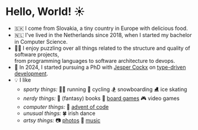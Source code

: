 # Hello, World! ☀️

* 🇸🇰 I come from Slovakia, a tiny country in Europe with delicious food.
* 🇳🇱 I've lived in the Netherlands since 2018, when I started my bachelor in Computer Science.
* 👩‍💻 I enjoy puzzling over all things related to the structure and quality of software projects, <br> from programming languages to software architecture to devops.
* 🧬 In 2024, I started pursuing a PhD with [Jesper Cockx](https://jesper.sikanda.be/) on [type-driven development](https://sarajuhosova.com#research).
* 💡 I like
  * *sporty things:*
      🏃‍♀️ running 
      🚴 cycling 
      🏂 snowboarding 
      ⛸️ ice skating
  * *nerdy things:*
      🧙 (fantasy) books
      🎲 [board games](https://boardgamegeek.com/collection/user/sarantja?sort=rank&sortdir=asc&rankobjecttype=subtype&rankobjectid=1&columns=title%7Cthumbnail%7Crank%7Crating%7Cbggrating%7Ccomment%7Ccommands&geekranks=Board%20Game%20Rank&objecttype=thing&ff=1&subtype=boardgame)
      🎮 video games
  * *computer things:* 
      🎅 [advent of code](https://github.com/sarajuhosova/aoc)
  * *unusual things:*
      🍀 irish dance
  * *artsy things:*
      📷 [photos](https://sarajuhosova.com#pictures)
      🤘 [music](https://open.spotify.com/user/vuyp6at3dk8xr9z9mkxhyj6wa?si=4e34d35614114eb9)
